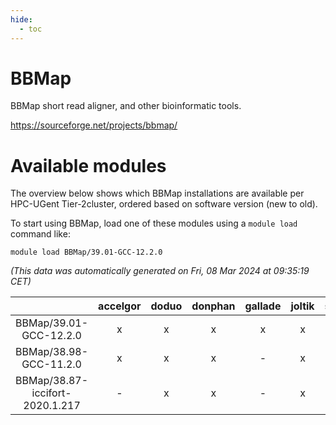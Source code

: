 ```yaml
---
hide:
  - toc
---
```


BBMap
=====


BBMap short read aligner, and other bioinformatic tools.

https://sourceforge.net/projects/bbmap/
# Available modules


The overview below shows which BBMap installations are available per HPC-UGent Tier-2cluster, ordered based on software version (new to old).

To start using BBMap, load one of these modules using a `module load` command like:

```shell
module load BBMap/39.01-GCC-12.2.0
```

*(This data was automatically generated on Fri, 08 Mar 2024 at 09:35:19 CET)*  

| |accelgor|doduo|donphan|gallade|joltik|skitty|
| :---: | :---: | :---: | :---: | :---: | :---: | :---: |
|BBMap/39.01-GCC-12.2.0|x|x|x|x|x|x|
|BBMap/38.98-GCC-11.2.0|x|x|x|-|x|x|
|BBMap/38.87-iccifort-2020.1.217|-|x|x|-|x|x|
